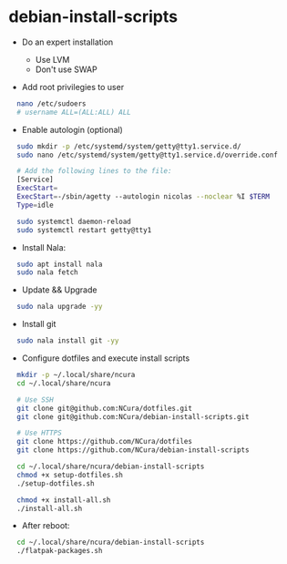 # debian-install-scripts

- Do an expert installation
    - Use LVM
    - Don't use SWAP
 
- Add root privilegies to user
```bash
  nano /etc/sudoers
  # username ALL=(ALL:ALL) ALL
```
- Enable autologin (optional)
```bash
  sudo mkdir -p /etc/systemd/system/getty@tty1.service.d/
  sudo nano /etc/systemd/system/getty@tty1.service.d/override.conf

  # Add the following lines to the file:
  [Service]
  ExecStart=
  ExecStart=-/sbin/agetty --autologin nicolas --noclear %I $TERM
  Type=idle

  sudo systemctl daemon-reload
  sudo systemctl restart getty@tty1
```
- Install Nala: 
```bash
  sudo apt install nala
  sudo nala fetch
```
- Update && Upgrade
```bash
  sudo nala upgrade -yy
```
- Install git
```bash
  sudo nala install git -yy
```
- Configure dotfiles and execute install scripts
```bash
  mkdir -p ~/.local/share/ncura
  cd ~/.local/share/ncura

  # Use SSH
  git clone git@github.com:NCura/dotfiles.git
  git clone git@github.com:NCura/debian-install-scripts.git

  # Use HTTPS
  git clone https://github.com/NCura/dotfiles
  git clone https://github.com/NCura/debian-install-scripts

  cd ~/.local/share/ncura/debian-install-scripts
  chmod +x setup-dotfiles.sh
  ./setup-dotfiles.sh

  chmod +x install-all.sh
  ./install-all.sh
```

- After reboot:
```bash
  cd ~/.local/share/ncura/debian-install-scripts
  ./flatpak-packages.sh
```
